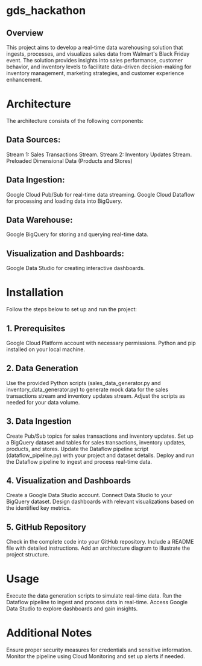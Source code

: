 # gds_hackathon

## Overview
This project aims to develop a real-time data warehousing solution that ingests, processes, and visualizes sales data from Walmart's Black Friday event. The solution provides insights into sales performance, customer behavior, and inventory levels to facilitate data-driven decision-making for inventory management, marketing strategies, and customer experience enhancement.

# Architecture
The architecture consists of the following components:

## Data Sources:

Stream 1: Sales Transactions Stream.
Stream 2: Inventory Updates Stream.
Preloaded Dimensional Data (Products and Stores)

## Data Ingestion:
Google Cloud Pub/Sub for real-time data streaming.
Google Cloud Dataflow for processing and loading data into BigQuery.

## Data Warehouse:
Google BigQuery for storing and querying real-time data.

## Visualization and Dashboards:
Google Data Studio for creating interactive dashboards.

# Installation
Follow the steps below to set up and run the project:

## 1. Prerequisites
Google Cloud Platform account with necessary permissions.
Python and pip installed on your local machine.

## 2. Data Generation
Use the provided Python scripts (sales_data_generator.py and inventory_data_generator.py) to generate mock data for the sales transactions stream and inventory updates stream. Adjust the scripts as needed for your data volume.

## 3. Data Ingestion
Create Pub/Sub topics for sales transactions and inventory updates.
Set up a BigQuery dataset and tables for sales transactions, inventory updates, products, and stores.
Update the Dataflow pipeline script (dataflow_pipeline.py) with your project and dataset details.
Deploy and run the Dataflow pipeline to ingest and process real-time data.

## 4. Visualization and Dashboards
Create a Google Data Studio account.
Connect Data Studio to your BigQuery dataset.
Design dashboards with relevant visualizations based on the identified key metrics.

## 5. GitHub Repository
Check in the complete code into your GitHub repository.
Include a README file with detailed instructions.
Add an architecture diagram to illustrate the project structure.

# Usage
Execute the data generation scripts to simulate real-time data.
Run the Dataflow pipeline to ingest and process data in real-time.
Access Google Data Studio to explore dashboards and gain insights.

# Additional Notes
Ensure proper security measures for credentials and sensitive information.
Monitor the pipeline using Cloud Monitoring and set up alerts if needed.
